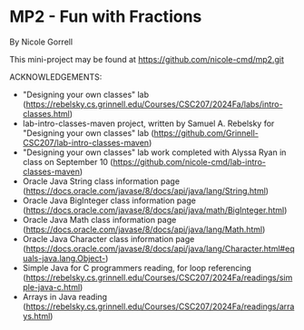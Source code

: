 # MP2 - Fun with Fractions

By Nicole Gorrell

This mini-project may be found at https://github.com/nicole-cmd/mp2.git 

ACKNOWLEDGEMENTS:
- "Designing your own classes" lab (https://rebelsky.cs.grinnell.edu/Courses/CSC207/2024Fa/labs/intro-classes.html)
- lab-intro-classes-maven project, written by Samuel A. Rebelsky for "Designing your own classes" lab (https://github.com/Grinnell-CSC207/lab-intro-classes-maven)
- "Designing your own classes" lab work completed with Alyssa Ryan in class on September 10 (https://github.com/nicole-cmd/lab-intro-classes-maven) 
- Oracle Java String class information page (https://docs.oracle.com/javase/8/docs/api/java/lang/String.html)
- Oracle Java BigInteger class information page (https://docs.oracle.com/javase/8/docs/api/java/math/BigInteger.html)
- Oracle Java Math class information page (https://docs.oracle.com/javase/8/docs/api/java/lang/Math.html)
- Oracle Java Character class information page (https://docs.oracle.com/javase/8/docs/api/java/lang/Character.html#equals-java.lang.Object-)
- Simple Java for C programmers reading, for loop referencing (https://rebelsky.cs.grinnell.edu/Courses/CSC207/2024Fa/readings/simple-java-c.html)
- Arrays in Java reading (https://rebelsky.cs.grinnell.edu/Courses/CSC207/2024Fa/readings/arrays.html)